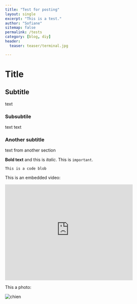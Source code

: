 ```yaml
---
title: "Test for posting"
layout: single
excerpt: "This is a test."
author: "Sofiane"
sitemap: false
permalink: /tests
category: [blog, diy]
header:
  teaser: teaser/terminal.jpg

---
```


# Title

## Subtitle
text

### Subsubtile
text text

### Another subtitle
text from another section

**Bold text** and this is *italic*. This is `important`.

```
This is a code blob
```

This is an embedded video:

<iframe width="420" height="315" src="http://www.youtube.com/embed/dQw4w9WgXcQ" frameborder="0" allowfullscreen> </iframe>

This a photo:

![chien](http://www.votipets.com/images/chien.jpg)
